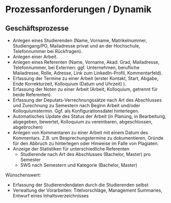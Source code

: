 # Prozessanforderungen / Dynamik

## Geschäftsprozesse

* Anlegen eines Studierenden (Name, Vorname, Matrikelnummer, Studiengang/PO, Mailadresse privat und an der Hochschule, Telefonnummer bei Rückfragen).
* Anlegen einer Arbeit.
* Anlegen eines Referenten (Name, Vorname, Akad. Grad, Mailadresse, Telefonnummer, bei Externen: ggf. Unternehmen, berufliche Mailadresse, Rolle, Adresse, Link zum LinkedIn-Profil, Kommentarfeld).  
* Erfassung der Termine zu einer Arbeit (erster Kontakt, Start, Abgabe, Ende Korrekturzeit, Kolloquium (Datum und Uhrzeit) ).  
* Erfassung der Noten zu einer Arbeit (Arbeit, Kolloquium, getrennt für beide Referenten).
* Erfassung der Deputats-Verrechnungssätze nach Art des Abschlusses und Zurechnung zu Semestern nach Beginn Arbeit und/oder Kolloquiumstermin. Ggf. als Konfigurationsdatei hinterlegen.
* Automatisches Update des Status der Arbeit (in Planung, in Bearbeitung, abgegeben, bewertet, Kolloquium zu vereinbaren, abgeschlossen, abgebrochen)  
* Anlegen von Kommentaren zu einer Arbeit mit einem Datum des Kommentars. Z.B. um Besprechungstermine zu dokumentieren,  Gründe für den Abbruch zu hinterlegen oder Hinweise im Falle von Plagiaten.  
* Anzeige der Statistiken für unterschiedliche Referenten
  * Studierende nach Art des Abschlusses (Bachelor, Master) pro Semester  
  * SWS nach Semestern und Kategorie (Bachelor, Master)  

Wünschenswert:

* Erfassung der Studierendendaten durch die Studierenden selbst  
* Verwaltung der Vorarbeiten: Titelvorschläge, Management Summaries, Entwurf eines Inhaltsverzeichnisses  
